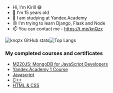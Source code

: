 - Hi, I'm Kirill 😁
- 🌱 I'm 15 years old
- 💞️ I am studying at Yandex.Academy 
- 😝 I'm trying to learn Django, Flask and Node
- 📫 You can contact me - https://t.me/knQzx

![knqzx GitHub stats](https://github-readme-stats.vercel.app/api?username=knqzx&show_icons=true&theme=radical)![Top Langs](https://github-readme-stats.vercel.app/api/top-langs/?username=knQzx&layout=compact&theme=radical)

### My completed courses and certificates
-  [M220JS: MongoDB for JavaScript Developers](https://university.mongodb.com/course_completion/0ba4a930-bf77-4b36-ad07-84ff38db9f6e?utm_source=copy&utm_medium=social&utm_campaign=university_social_sharing)
-  [Yandex.Academy 1 Course](https://lyceum.yandex.ru/certificate/check/?certNumber=210148024&lastName=%D0%9D%D0%BE%D0%B2%D0%B8%D0%BA%D0%BE%D0%B2)
-  [Javascript](https://stepik.org/certificate/dfe24bc39ff9670dd33be71c948257fb91ba33ff.pdf)
-  [C++](https://stepik.org/certificate/5eb8d34a8d67002b086ce2d6a8366dce2c7fbb7d.pdf)
-  [HTML & CSS](https://stepik.org/certificate/54384ff68561a71626c91419f7cc695ab86eb90a.pdf)

<!---
knQzx/knQzx is a ✨ special ✨ repository because its `README.md` (this file) appears on your GitHub profile.
You can click the Preview link to take a look at your changes.
--->
